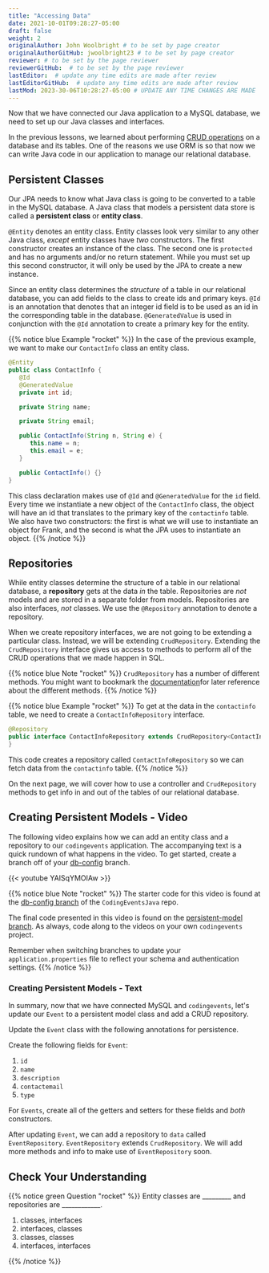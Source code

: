 ```yaml
---
title: "Accessing Data"
date: 2021-10-01T09:28:27-05:00
draft: false
weight: 2
originalAuthor: John Woolbright # to be set by page creator
originalAuthorGitHub: jwoolbright23 # to be set by page creator
reviewer: # to be set by the page reviewer
reviewerGitHub:  # to be set by the page reviewer
lastEditor:  # update any time edits are made after review
lastEditorGitHub:  # update any time edits are made after review
lastMod: 2023-30-06T10:28:27-05:00 # UPDATE ANY TIME CHANGES ARE MADE
---
```


Now that we have connected our Java application to a MySQL database, we need to set up our Java classes and interfaces.

In the previous lessons, we learned about performing [CRUD operations](https://education.launchcode.org/SQL/chapters/mysql-part-1/queries.html) on a database and its tables. One of the reasons we use ORM is so that now we can write Java code in our application to manage our relational database.

## Persistent Classes

Our JPA needs to know what Java class is going to be converted to a table in the MySQL database.
A Java class that models a persistent data store is called a **persistent class** or **entity class**.

`@Entity` denotes an entity class. Entity classes look very similar to any other Java class, *except* entity classes have *two* constructors.
The first constructor creates an instance of the class. 
The second one is `protected` and has no arguments and/or no return statement.
While you must set up this second constructor, it will only be used by the JPA to create a new instance.

Since an entity class determines the *structure* of a table in our relational database, you can add fields to the class to create ids and primary keys.
`@Id` is an annotation that denotes that an integer id field is to be used as an id in the corresponding table in the database.
`@GeneratedValue` is used in conjunction with the `@Id` annotation to create a primary key for the entity.

{{% notice blue Example "rocket" %}}
In the case of the previous example, we want to make our `ContactInfo` class an entity class.

```java
@Entity
public class ContactInfo {
   @Id
   @GeneratedValue
   private int id;

   private String name;

   private String email;

   public ContactInfo(String n, String e) {
      this.name = n;
      this.email = e;
   }

   public ContactInfo() {} 
}

```

This class declaration makes use of `@Id` and `@GeneratedValue` for the `id` field. Every time we instantiate a new object of the `ContactInfo` class, the object will have an id that translates to the primary key of the `contactinfo` table.
We also have two constructors: the first is what we will use to instantiate an object for Frank, and the second is what the JPA uses to instantiate an object.
{{% /notice %}}

## Repositories

While entity classes determine the structure of a table in our relational database, a **repository** gets at the data *in* the table. 
Repositories are *not* models and are stored in a separate folder from models. Repositories are also interfaces, *not* classes.
We use the `@Repository` annotation to denote a repository.

When we create repository interfaces, we are not going to be extending a particular class. Instead, we will be extending `CrudRepository`.
Extending the `CrudRepository` interface gives us access to methods to perform all of the CRUD operations that we made happen in SQL.

{{% notice blue Note "rocket" %}}
`CrudRepository` has a number of different methods. You might want to bookmark the [documentation](https://docs.spring.io/spring-data/commons/docs/current/api/org/springframework/data/repository/CrudRepository.html)for later reference about the different methods.
{{% /notice %}}

{{% notice blue Example "rocket" %}}
To get at the data in the `contactinfo` table, we need to create a `ContactInfoRepository` interface.

```java
@Repository
public interface ContactInfoRepository extends CrudRepository<ContactInfo, Integer> {
}
```

This code creates a repository called `ContactInfoRepository` so we can fetch data from the `contactinfo` table.
{{% /notice %}}

On the next page, we will cover how to use a controller and `CrudRepository` methods to get info in and out of the tables of our relational database.

## Creating Persistent Models - Video
The following video explains how we can add an entity class and a repository to our `codingevents` application. 
The accompanying text is a quick rundown of what happens in the video. To get started, create a branch off of your [db-config](https://github.com/LaunchCodeEducation/CodingEventsJava/tree/db-config) branch.

{{< youtube YAISqYMOIAw >}}

{{% notice blue Note "rocket" %}}
The starter code for this video is found at the [db-config branch](https://github.com/LaunchCodeEducation/CodingEventsJava/tree/db-config) of the `CodingEventsJava` repo. 

The final code presented in this video is found on the [persistent-model branch](https://github.com/LaunchCodeEducation/CodingEventsJava/tree/persistent-model). As always, code along to the 
videos on your own `codingevents` project. 

Remember when switching branches to update your `application.properties` file to reflect your schema and authentication settings.
{{% /notice %}}

### Creating Persistent Models - Text

In summary, now that we have connected MySQL and `codingevents`, let's update our `Event` to a persistent model class and add a CRUD repository.

Update the `Event` class with the following annotations for persistence.

Create the following fields for `Event`:

1. `id`
1. `name`
1. `description`
1. `contactemail`
1. `type`

For `Events`, create all of the getters and setters for these fields and *both* constructors.

After updating `Event`, we can add a repository to `data` called `EventRepository`.
`EventRepository` extends `CrudRepository`. We will add more methods and info to make use of `EventRepository` soon.

## Check Your Understanding

{{% notice green Question "rocket" %}}
Entity classes are _________ and repositories are ____________.

1. classes, interfaces
1. interfaces, classes
1. classes, classes
1. interfaces, interfaces

<!-- Solution: .. ans: A -->
{{% /notice %}}